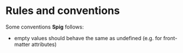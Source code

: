 # Rules and conventions

Some conventions **Spig** follows:

+ empty values should behave the same as undefined (e.g. for front-matter attributes)

